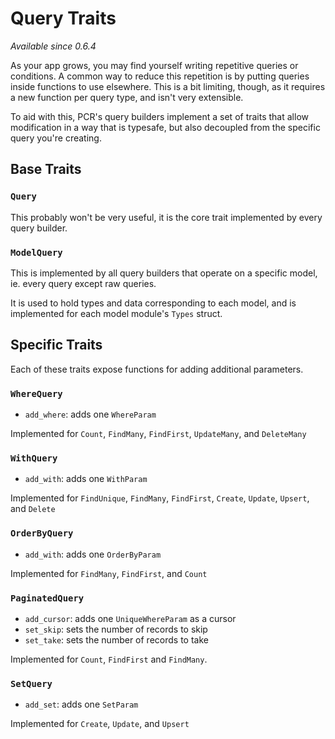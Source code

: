 # Query Traits

_Available since 0.6.4_

As your app grows, you may find yourself writing repetitive queries or conditions.
A common way to reduce this repetition is by putting queries inside functions to use elsewhere.
This is a bit limiting, though, as it requires a new function per query type,
and isn't very extensible.

To aid with this,
PCR's query builders implement a set of traits that allow modification in a way that is typesafe,
but also decoupled from the specific query you're creating.

## Base Traits

### `Query`

This probably won't be very useful,
it is the core trait implemented by every query builder.

### `ModelQuery`

This is implemented by all query builders that operate on a specific model,
ie. every query except raw queries.

It is used to hold types and data corresponding to each model,
and is implemented for each model module's `Types` struct.

## Specific Traits

Each of these traits expose functions for adding additional parameters.

### `WhereQuery`

- `add_where`: adds one `WhereParam`

Implemented for `Count`, `FindMany`, `FindFirst`, `UpdateMany`, and `DeleteMany`

### `WithQuery`

- `add_with`: adds one `WithParam`

Implemented for `FindUnique`, `FindMany`, `FindFirst`, `Create`, `Update`, `Upsert`, and `Delete`

### `OrderByQuery`

- `add_with`: adds one `OrderByParam`

Implemented for `FindMany`, `FindFirst`, and `Count`

### `PaginatedQuery`

- `add_cursor`: adds one `UniqueWhereParam` as a cursor
- `set_skip`: sets the number of records to skip 
- `set_take`: sets the number of records to take

Implemented for `Count`, `FindFirst` and `FindMany`.

### `SetQuery`

- `add_set`: adds one `SetParam`

Implemented for `Create`, `Update`, and `Upsert`
